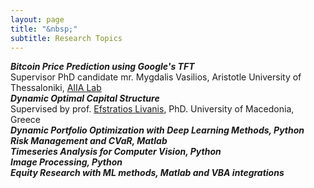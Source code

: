 ```yaml
---
layout: page
title: "&nbsp;"
subtitle: Research Topics
---
```

<div align="left">
  <i><b> Bitcoin Price Prediction using Google's TFT   </b></i> <br>
    Supervisor PhD candidate mr. Mygdalis Vasilios, Aristotle University of Thessaloniki, <a href="<https://aiia.csd.auth.gr/>" title="AIIA Lab">AIIA Lab</a> <br>
  <i><b> Dynamic Optimal Capital Structure </b></i><br>
    Supervised by prof. <a href="<http://sites.uom.gr/slivanis/>" title="Efstratios Livanis">Efstratios Livanis</a>, PhD. University of Macedonia, Greece <br>
    <i><b> Dynamic Portfolio Optimization with Deep Learning Methods, Python </b></i> <br>
   <i><b>Risk Management and CVaR, Matlab </b></i> <br>
  <i><b>Timeseries Analysis for Computer Vision, Python </b></i><br>
  <i><b>Image Processing, Python </b></i><br>
  <i><b>Equity Research with ML methods, Matlab and VBA integrations </b></i><br>

</div>

